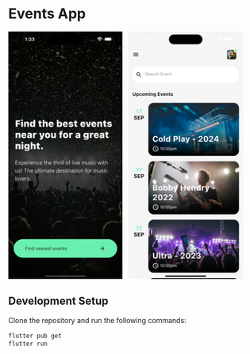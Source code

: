 # Events App

<img src="assets/screenshots/1.png" height="500em" /> &nbsp; <img src="assets/screenshots/2.png" height="500em" />

## Development Setup

Clone the repository and run the following commands:

```
flutter pub get
flutter run
```
